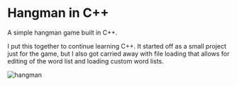 # Hangman in C++

A simple hangman game built in C++.

I put this together to continue learning C++. It started off as a small project just for the game, but I 
also got carried away with file loading that allows for editing of the word list and loading custom word lists.

![hangman](https://github.com/OMaloso/Hangman/assets/88115296/d04093bf-f6d0-401b-bc33-ed6ae52cb4fa)
